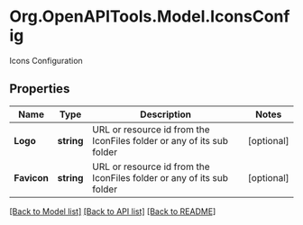 # Org.OpenAPITools.Model.IconsConfig
Icons Configuration

## Properties

Name | Type | Description | Notes
------------ | ------------- | ------------- | -------------
**Logo** | **string** | URL or resource id from the IconFiles folder or any of its sub folder | [optional] 
**Favicon** | **string** | URL or resource id from the IconFiles folder or any of its sub folder | [optional] 

[[Back to Model list]](../README.md#documentation-for-models) [[Back to API list]](../README.md#documentation-for-api-endpoints) [[Back to README]](../README.md)

